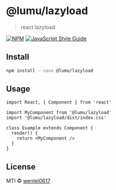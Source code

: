 # @lumu/lazyload

> react lazyload

[![NPM](https://img.shields.io/npm/v/@lumu/lazyload.svg)](https://www.npmjs.com/package/@lumu/lazyload) [![JavaScript Style Guide](https://img.shields.io/badge/code_style-standard-brightgreen.svg)](https://standardjs.com)

## Install

```bash
npm install --save @lumu/lazyload
```

## Usage

```tsx
import React, { Component } from 'react'

import MyComponent from '@lumu/lazyload'
import '@lumu/lazyload/dist/index.css'

class Example extends Component {
  render() {
    return <MyComponent />
  }
}
```

## License

MTI © [wenlei0617](https://github.com/wenlei0617)
